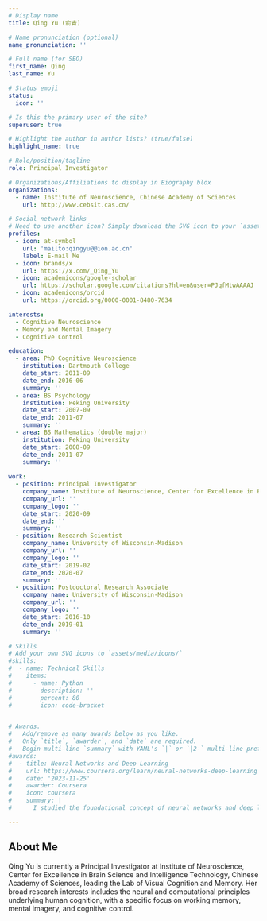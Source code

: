 ```yaml
---
# Display name
title: Qing Yu (俞青)

# Name pronunciation (optional)
name_pronunciation: ''

# Full name (for SEO)
first_name: Qing
last_name: Yu

# Status emoji
status:
  icon: ''

# Is this the primary user of the site?
superuser: true

# Highlight the author in author lists? (true/false)
highlight_name: true

# Role/position/tagline
role: Principal Investigator

# Organizations/Affiliations to display in Biography blox
organizations:
  - name: Institute of Neuroscience, Chinese Academy of Sciences
    url: http://www.cebsit.cas.cn/

# Social network links
# Need to use another icon? Simply download the SVG icon to your `assets/media/icons/` folder.
profiles:
  - icon: at-symbol
    url: 'mailto:qingyu@@ion.ac.cn'
    label: E-mail Me
  - icon: brands/x
    url: https://x.com/_Qing_Yu
  - icon: academicons/google-scholar
    url: https://scholar.google.com/citations?hl=en&user=PJqfMtwAAAAJ
  - icon: academicons/orcid
    url: https://orcid.org/0000-0001-8480-7634

interests:
  - Cognitive Neuroscience
  - Memory and Mental Imagery
  - Cognitive Control

education:
  - area: PhD Cognitive Neuroscience
    institution: Dartmouth College
    date_start: 2011-09
    date_end: 2016-06
    summary: ''
  - area: BS Psychology
    institution: Peking University
    date_start: 2007-09
    date_end: 2011-07
    summary: ''
  - area: BS Mathematics (double major)
    institution: Peking University
    date_start: 2008-09
    date_end: 2011-07
    summary: ''
    
work:
  - position: Principal Investigator
    company_name: Institute of Neuroscience, Center for Excellence in Brain Science and Intelligence Technology, Chinese Academy of Sciences
    company_url: ''
    company_logo: ''
    date_start: 2020-09
    date_end: ''
    summary: ''
  - position: Research Scientist
    company_name: University of Wisconsin-Madison
    company_url: ''
    company_logo: ''
    date_start: 2019-02
    date_end: 2020-07
    summary: ''
  - position: Postdoctoral Research Associate
    company_name: University of Wisconsin-Madison
    company_url: ''
    company_logo: ''
    date_start: 2016-10
    date_end: 2019-01
    summary: ''

# Skills
# Add your own SVG icons to `assets/media/icons/`
#skills:
#  - name: Technical Skills
#    items:
#      - name: Python
#        description: ''
#        percent: 80
#        icon: code-bracket


# Awards.
#   Add/remove as many awards below as you like.
#   Only `title`, `awarder`, and `date` are required.
#   Begin multi-line `summary` with YAML's `|` or `|2-` multi-line prefix and indent 2 spaces below.
#awards:
#  - title: Neural Networks and Deep Learning
#    url: https://www.coursera.org/learn/neural-networks-deep-learning
#    date: '2023-11-25'
#    awarder: Coursera
#    icon: coursera
#    summary: |
#      I studied the foundational concept of neural networks and deep learning. By the end, I was familiar with the significant technological trends driving the rise of deep learning; build, train, and apply fully connected deep neural networks; implement efficient (vectorized) neural networks; identify key parameters in a neural network’s architecture; and apply deep learning to your own applications.

---
```


## About Me
Qing Yu is currently a Principal Investigator at Institute of Neuroscience, Center for Excellence in Brain Science and Intelligence Technology, Chinese Academy of Sciences, leading the Lab of Visual Cognition and Memory. Her broad research interests includes the neural and computational principles underlying human cognition, with a specific focus on working memory, mental imagery, and cognitive control.